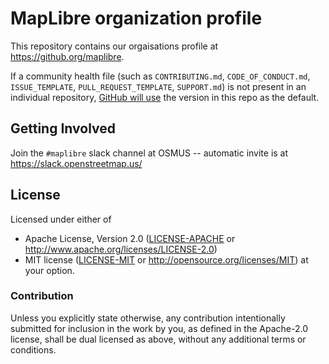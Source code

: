 # MapLibre organization profile

This repository contains our orgaisations profile at <https://github.org/maplibre>.

If a community health file (such as `CONTRIBUTING.md`, `CODE_OF_CONDUCT.md`, `ISSUE_TEMPLATE`, `PULL_REQUEST_TEMPLATE`, `SUPPORT.md`) is not present in an individual repository, [GitHub will use](https://github.blog/changelog/2019-02-21-organization-wide-community-health-files/?utm_source=chatgpt.com) the version in this repo as the default.

## Getting Involved

Join the `#maplibre` slack channel at OSMUS -- automatic invite is at <https://slack.openstreetmap.us/>

## License

Licensed under either of

* Apache License, Version 2.0 ([LICENSE-APACHE](LICENSE-APACHE) or <http://www.apache.org/licenses/LICENSE-2.0>)
* MIT license ([LICENSE-MIT](LICENSE-MIT) or <http://opensource.org/licenses/MIT>)
  at your option.

### Contribution

Unless you explicitly state otherwise, any contribution intentionally
submitted for inclusion in the work by you, as defined in the
Apache-2.0 license, shall be dual licensed as above, without any
additional terms or conditions.
